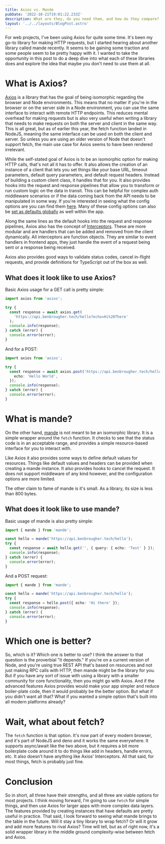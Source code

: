 ```yaml
---
title: Axios vs. Mande
pubDate: '2022-10-21T19:01:22.233Z'
description: What are they, do you need them, and how do they compare?
layout: '../../layouts/BlogPost.astro'
---
```


For web projects, I've been using Axios for quite some time. It's been my go-to library for making HTTP requests, but I started hearing about another library called mande recently. It seems to be gaining some traction and some people seem to be pretty happy with it. I wanted to take the opportunity in this post to do a deep dive into what each of these libraries does and explore the idea that maybe you don't need to use them at all.

# What is Axios?

[Axios](https://axios-http.com/) is a library that has the goal of being isomorphic regarding the browser and Node environments. This means that no matter if you're in the browser or on the server side in a Node environment, you can use the same interface to interact with remote HTTP endpoints. This reduces mental overhead for making requests but is also very useful when writing a library that needs to make requests on both the server and client in the same way. This is all great, but as of earlier this year, the fetch function landed in NodeJS, meaning the same interface can be used on both the client and server. So unless you are using an older version of Node that doesn't support fetch, the main use case for Axios seems to have been rendered irrelevant.

While the self-stated goal of Axios is to be an isomorphic option for making HTTP calls, that's not all it has to offer. It also allows the creation of an instance of a client that lets you set things like your base URL, timeout parameters, default query parameters, and default request headers. Instead of building a custom client class, it handles that for you. It also provides hooks into the request and response pipelines that allow you to transform or run custom logic on the data in transit. This can be helpful for complex auth middleware scenarios or if the data coming back from the API needs to be manipulated in some way. If you're interested in seeing what the config options are you can find them [here](https://axios-http.com/docs/req_config). Many of these config options can also be [set as defaults globally](https://axios-http.com/docs/config_defaults) as well within the app.

Along the same lines as the default hooks into the request and response pipelines, Axios also has the concept of [Interceptors](https://axios-http.com/docs/interceptors). These are more modular and are handlers that can be added and removed from the client dynamically. All interceptors are function objects. They are similar to event handlers in frontend apps, they just handle the event of a request being sent or a response being received.

Axios also provides good ways to validate status codes, cancel in-flight requests, and provide definitions for TypeScript out of the box as well.

## What does it look like to use Axios?

Basic Axios usage for a GET call is pretty simple:

```ts
import axios from 'axios';

try {
  const response = await axios.get(
    'https://api.benbrougher.tech/hello?echo=Hi%20There'
  );
  console.info(response);
} catch (error) {
  console.error(error);
}
```

And for a POST:

```ts
import axios from 'axios';

try {
  const response = await axios.post('https://api.benbrougher.tech/hello', {
    echo: 'Hello World',
  });
  console.info(response);
} catch (error) {
  console.error(error);
}
```

# What is mande?

On the other hand, [mande](https://github.com/posva/mande) is not meant to be an isomorphic library. It is a simple wrapper around the `fetch` function. It checks to see that the status code is in an acceptable range, and provides a simple resource-based interface for you to interact with.

Like Axios it also provides some ways to define default values for resources. Things like default values and headers can be provided when creating a mande instance. It also provides hooks to cancel the request. It does not support middleware of any kind however, and the configuration options are more limited.

The other claim to fame of mande is it's small. As a library, its size is less than 800 bytes.

## What does it look like to use mande?

Basic usage of mande is also pretty simple:

```ts
import { mande } from 'mande';

const hello = mande('https://api.benbrougher.tech/hello');
try {
  const response = await hello.get('', { query: { echo: 'Test' } });
  console.info(response);
} catch (error) {
  console.error(error);
}
```

And a POST request:

```ts
import { mande } from 'mande';

const hello = mande('https://api.benbrougher.tech/hello');
try {
  const response = hello.post({ echo: 'Hi there' });
  console.info(response);
} catch (error) {
  console.error(error);
}
```

# Which one is better?

So, which is it? Which one is better to use? I think the answer to that question is the proverbial "it depends." If you're on a current version of Node, and you're using true REST API that's based on resources and not just making RPC calls with HTTP, then mande might be the library for you. But if you have any sort of issue with using a library with a smaller community for core functionality, then you might go with Axios. And if the advanced features Axios provides would make your app simpler and reduce boiler-plate code, then it would probably be the better option. But what if you didn't want all that? What if you wanted a simple option that's built into all modern platforms already?

# Wait, what about fetch?

The `fetch` function is that option. It's now part of every modern browser, and it's part of NodeJS and deno and it works the same everywhere. It supports async/await like the two above, but it requires a bit more boilerplate code around it to do things like add in headers, handle errors, etc. It also doesn't have anything like Axios' Interceptors. All that said, for most things, fetch is probably just fine.

# Conclusion

So in short, all three have their strengths, and all three are viable options for most projects. I think moving forward, I'm going to use `fetch` for simple things, and then use Axios for larger apps with more complex data layers. The features provided by creating instances that have defaults are pretty useful in practice. That said, I look forward to seeing what mande brings to the table in the future. Will it stay a tiny library to wrap fetch? Or will it grow and add more features to rival Axios? Time will tell, but as of right now, it's a solid wrapper library in the middle ground complexity-wise between fetch and Axios.